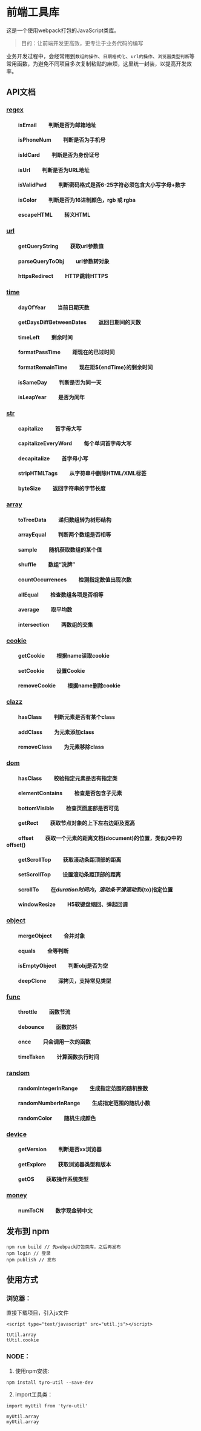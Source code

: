 # 前端工具库

这是一个使用webpack打包的JavaScript类库。

> 目的：让前端开发更高效，更专注于业务代码的编写

业务开发过程中，会经常用到`数组的操作`、`日期格式化`、`url的操作`、`浏览器类型判断`等常用函数，为避免不同项目多次复制粘贴的麻烦，这里统一封装，以提高开发效率。

## API文档

### [regex][regex]
#### &emsp;&emsp; isEmail &emsp;&emsp;判断是否为邮箱地址
#### &emsp;&emsp; isPhoneNum &emsp;&emsp;判断是否为手机号
#### &emsp;&emsp; isIdCard &emsp;&emsp;判断是否为身份证号
#### &emsp;&emsp; isUrl &emsp;&emsp;判断是否为URL地址
#### &emsp;&emsp; isValidPwd &emsp;&emsp;判断密码格式是否6-25字符必须包含大小写字母+数字
#### &emsp;&emsp; isColor &emsp;&emsp;判断是否为16进制颜色，rgb 或 rgba
#### &emsp;&emsp; escapeHTML &emsp;&emsp;转义HTML

### [url][url]
#### &emsp;&emsp; getQueryString &emsp;&emsp;获取url参数值
#### &emsp;&emsp; parseQueryToObj &emsp;&emsp;url参数转对象
#### &emsp;&emsp; httpsRedirect &emsp;&emsp;HTTP跳转HTTPS

### [time][time]
#### &emsp;&emsp; dayOfYear &emsp;&emsp;当前日期天数
#### &emsp;&emsp; getDaysDiffBetweenDates &emsp;&emsp;返回日期间的天数
#### &emsp;&emsp; timeLeft &emsp;&emsp;剩余时间
#### &emsp;&emsp; formatPassTime &emsp;&emsp;距现在的已过时间
#### &emsp;&emsp; formatRemainTime &emsp;&emsp;现在距${endTime}的剩余时间
#### &emsp;&emsp; isSameDay &emsp;&emsp;判断是否为同一天
#### &emsp;&emsp; isLeapYear &emsp;&emsp;是否为闰年

### [str][str]
#### &emsp;&emsp; capitalize &emsp;&emsp;首字母大写
#### &emsp;&emsp; capitalizeEveryWord &emsp;&emsp;每个单词首字母大写
#### &emsp;&emsp; decapitalize &emsp;&emsp;首字母小写
#### &emsp;&emsp; stripHTMLTags &emsp;&emsp;从字符串中删除HTML/XML标签
#### &emsp;&emsp; byteSize &emsp;&emsp;返回字符串的字节长度

### [array][array]
#### &emsp;&emsp; toTreeData &emsp;&emsp;递归数组转为树形结构
#### &emsp;&emsp; arrayEqual &emsp;&emsp;判断两个数组是否相等
#### &emsp;&emsp; sample &emsp;&emsp;随机获取数组的某个值
#### &emsp;&emsp; shuffle &emsp;&emsp;数组“洗牌”
#### &emsp;&emsp; countOccurrences &emsp;&emsp;检测指定数值出现次数
#### &emsp;&emsp; allEqual &emsp;&emsp;检查数组各项是否相等
#### &emsp;&emsp; average &emsp;&emsp;取平均数
#### &emsp;&emsp; intersection &emsp;&emsp;两数组的交集

### [cookie][cookie]
#### &emsp;&emsp; getCookie &emsp;&emsp;根据name读取cookie
#### &emsp;&emsp; setCookie &emsp;&emsp;设置Cookie
#### &emsp;&emsp; removeCookie &emsp;&emsp;根据name删除cookie

### [clazz][clazz]
#### &emsp;&emsp; hasClass &emsp;&emsp;判断元素是否有某个class
#### &emsp;&emsp; addClass &emsp;&emsp;为元素添加class
#### &emsp;&emsp; removeClass &emsp;&emsp;为元素移除class

### [dom][dom]
#### &emsp;&emsp; hasClass &emsp;&emsp;校验指定元素是否有指定类
#### &emsp;&emsp; elementContains &emsp;&emsp;检查是否包含子元素
#### &emsp;&emsp; bottomVisible &emsp;&emsp;检查页面底部是否可见
#### &emsp;&emsp; getRect &emsp;&emsp;获取节点对象的上下左右边距及宽高
#### &emsp;&emsp; offset &emsp;&emsp;获取一个元素的距离文档(document)的位置，类似jQ中的offset()
#### &emsp;&emsp; getScrollTop &emsp;&emsp;获取滚动条距顶部的距离
#### &emsp;&emsp; setScrollTop &emsp;&emsp;设置滚动条距顶部的距离
#### &emsp;&emsp; scrollTo &emsp;&emsp;在${duration}时间内，滚动条平滑滚动到${to}指定位置
#### &emsp;&emsp; windowResize &emsp;&emsp;H5软键盘缩回、弹起回调

### [object][object]
#### &emsp;&emsp; mergeObject &emsp;&emsp;合并对象
#### &emsp;&emsp; equals &emsp;&emsp;全等判断
#### &emsp;&emsp; isEmptyObject &emsp;&emsp;判断obj是否为空
#### &emsp;&emsp; deepClone &emsp;&emsp;深拷贝，支持常见类型

### [func][func]
#### &emsp;&emsp; throttle &emsp;&emsp;函数节流
#### &emsp;&emsp; debounce &emsp;&emsp;函数防抖
#### &emsp;&emsp; once &emsp;&emsp;只会调用一次的函数
#### &emsp;&emsp; timeTaken &emsp;&emsp;计算函数执行时间

### [random][random]
#### &emsp;&emsp; randomIntegerInRange &emsp;&emsp;生成指定范围的随机整数
#### &emsp;&emsp; randomNumberInRange &emsp;&emsp;生成指定范围的随机小数
#### &emsp;&emsp; randomColor &emsp;&emsp;随机生成颜色

### [device][device]
#### &emsp;&emsp; getVersion &emsp;&emsp;判断是否xx浏览器
#### &emsp;&emsp; getExplore &emsp;&emsp;获取浏览器类型和版本
#### &emsp;&emsp; getOS &emsp;&emsp;获取操作系统类型

### [money][money]
#### &emsp;&emsp; numToCN &emsp;&emsp;数字现金转中文

## 发布到 npm

```
npm run build // 先webpack打包类库，之后再发布
npm login // 登录
npm publish // 发布
```

## 使用方式

### 浏览器：

直接下载项目，引入js文件

```
<script type="text/javascript" src="util.js"></script>

tUtil.array
tUtil.cookie
```

### NODE：

1. 使用npm安装:

```
npm install tyro-util --save-dev
```

2. import工具类：

```
import myUtil from 'tyro-util'

myUtil.array
myUtil.array
```

[regex]:https://github.com/tyrocjh/my-util/blob/master/src/regex.js
[url]:https://github.com/tyrocjh/my-util/blob/master/src/url.js
[time]:https://github.com/tyrocjh/my-util/blob/master/src/time.js
[array]:https://github.com/tyrocjh/my-util/blob/master/src/array.js
[str]:https://github.com/tyrocjh/my-util/blob/master/src/str.js
[cookie]:https://github.com/tyrocjh/my-util/blob/master/src/cookie.js
[clazz]:https://github.com/tyrocjh/my-util/blob/master/src/clazz.js
[dom]:https://github.com/tyrocjh/my-util/blob/master/src/dom.js
[object]:https://github.com/tyrocjh/my-util/blob/master/src/object.js
[func]:https://github.com/tyrocjh/my-util/blob/master/src/func.js
[random]:https://github.com/tyrocjh/my-util/blob/master/src/random.js
[device]:https://github.com/tyrocjh/my-util/blob/master/src/device.js
[money]:https://github.com/tyrocjh/my-util/blob/master/src/money.js
